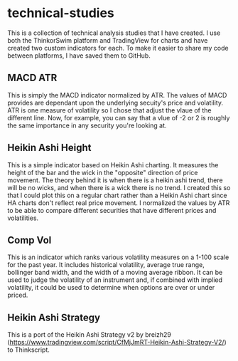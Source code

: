 # technical-studies
This is a collection of technical analysis studies that I have created.  I use both the ThinkorSwim platform and TradingView for charts and have created two custom indicators for each.  To make it easier to share my code between platforms, I have saved them to GitHub.

## MACD ATR
This is simply the MACD indicator normalized by ATR.  The values of MACD provides are dependant upon the underlying secuity's price and volatility. ATR is one measure of volatility so I chose that adjust the vlaue of the different line.  Now, for example, you can say that a vlue of -2 or 2 is roughly the same importance in any security you're looking at.

## Heikin Ashi Height
This is a simple indicator based on Heikin Ashi charting.  It measures the height of the bar and the wick in the "opposite" direction of price movement.  The theory behind it is when there is a heikin ashi trend, there will be no wicks, and when there is a wick there is no trend.  I created this so that I could plot this on a regular chart rather than a Heikin Ashi chart since HA charts don't reflect real price movement.  I normalized the values by ATR to be able to compare different securities that have different prices and volatilities.

## Comp Vol
This is an indicator which ranks various volatility measures on a 1-100 scale for the past year.  It includes historical volatility, average true range, bollinger band width, and the width of a moving average ribbon.  It can be used to judge the volatility of an instrument and, if combined with implied volatility, it could be used to determine when options are over or under priced.

## Heikin Ashi Strategy
This is a port of the Heikin Ashi Strategy v2 by breizh29 (https://www.tradingview.com/script/CfMjJmRT-Heikin-Ashi-Strategy-V2/) to Thinkscript. 
